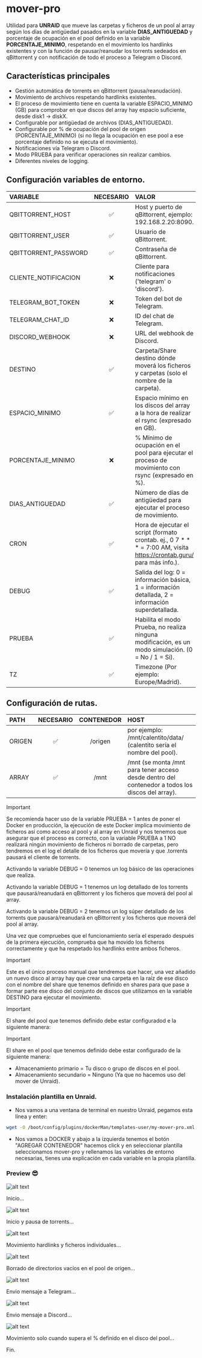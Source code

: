# mover-pro

Utilidad para **UNRAID** que mueve las carpetas y ficheros de un pool al array según los días de antigüedad pasados en la variable **DIAS_ANTIGUEDAD** y porcentaje de ocupación en el pool definido en la variable **PORCENTAJE_MINIMO**, respetando en el movimiento los hardlinks existentes y con la función de pausar/reanudar los torrents sedeados en qBittorrent y con notificación de todo el proceso a Telegram o Discord.


## Características principales

- Gestión automática de torrents en qBittorrent (pausa/reanudación).
- Movimiento de archivos respetando hardlinks existentes.
- El proceso de movimiento tiene en cuenta la variable ESPACIO_MINIMO (GB) para comprobar en que discos del array hay espacio suficiente, desde disk1 -> diskX.
- Configurable por antigüedad de archivos (DIAS_ANTIGUEDAD).
- Configurable por % de ocupación del pool de origen (PORCENTAJE_MINIMO) (si no llega la ocupación en ese pool a ese porcentaje definido no se ejecuta el movimiento).
- Notificaciones vía Telegram o Discord.
- Modo PRUEBA para verificar operaciones sin realizar cambios.
- Diferentes niveles de logging.


## Configuración variables de entorno.

| VARIABLE             | NECESARIO  | VALOR                                                                                                                                 |
| :------------------- | :-------:  | :------------------------------------------------------------------------------------------------------------------------------------ |
| QBITTORRENT_HOST     |     ✅     | Host y puerto de qBittorrent, ejemplo: 192.168.2.20:8090.                                                                             |
| QBITTORRENT_USER     |     ✅     | Usuario de qBittorrent.                                                                                                               |
| QBITTORRENT_PASSWORD |     ✅     | Contraseña de qBittorrent.                                                                                                            |
| CLIENTE_NOTIFICACION |     ❌     | Cliente para notificaciones ('telegram' o 'discord').                                                                                 |
| TELEGRAM_BOT_TOKEN   |     ❌     | Token del bot de Telegram.                                                                                                            |
| TELEGRAM_CHAT_ID     |     ❌     | ID del chat de Telegram.                                                                                                              |
| DISCORD_WEBHOOK      |     ❌     | URL del webhook de Discord.                                                                                                           |
| DESTINO              |     ✅     | Carpeta/Share destino dónde moverá los ficheros y carpetas (solo el nombre de la carpeta).                                            |
| ESPACIO_MINIMO       |     ✅     | Espacio mínimo en los discos del array a la hora de realizar el rsync (expresado en GB).                                              |
| PORCENTAJE_MINIMO    |     ❌     | % Mínimo de ocupación en el pool para ejecutar el proceso de movimiento con rsync (expresado en %).                                   |
| DIAS_ANTIGUEDAD      |     ✅     | Número de días de antigüedad para ejecutar el proceso de movimiento.                                                                  |
| CRON                 |     ✅     | Hora de ejecutar el script (formato crontab. ej., 0 7 * * * = 7:00 AM, visita https://crontab.guru/ para más info.).                  |
| DEBUG                |     ✅     | Salida del log: 0 = información básica, 1 = información detallada, 2 = información superdetallada.                                    |
| PRUEBA               |     ✅     | Habilita el modo Prueba, no realiza ninguna modificación, es un modo simulación. (0 = No / 1 = Si).                                   |
| TZ                   |     ✅     | Timezone (Por ejemplo: Europe/Madrid).                                                                                                |

## Configuración de rutas.

| PATH                 | NECESARIO  | CONTENEDOR | HOST                                                                                                                     |
| :------------------- | :-------:  | :-------:  | :----------------------------------------------------------------------------------------------------------------------- |
| ORIGEN               |     ✅     | /origen    | por ejemplo: /mnt/calentito/data/ (calentito sería el nombre del pool).                                                  |
| ARRAY                |     ✅     | /mnt       | /mnt (se monta /mnt para tener acceso desde dentro del contenedor a todos los discos del array).                         |


> [!IMPORTANT]
> Se recomienda hacer uso de la variable PRUEBA = 1 antes de poner el Docker en producción, la ejecución de este Docker implica movimiento de ficheros así como acceso al pool y al array en Unraid y nos tenemos que asegurar que el proceso es correcto, con la variable PRUEBA a 1 NO realizará ningún movimiento de ficheros ni borrado de carpetas, pero tendremos en el log el detalle de los ficheros que movería y que .torrents pausará el cliente de torrents. 
> 
> Activando la variable DEBUG = 0 tenemos un log básico de las operaciones que realiza.
> 
> Activando la variable DEBUG = 1 tenemos un log detallado de los torrents que pausará/reanudará en qBittorrent y los ficheros que moverá del pool al array.
>
> Activando la variable DEBUG = 2 tenemos un log súper detallado de los torrents que pausará/reanudará en qBittorrent y los ficheros que moverá del pool al array.
>
> Una vez que compruebes que el funcionamiento sería el esperado después de la primera ejecución, comprueba que ha movido los ficheros correctamente y que ha respetado los hardlinks entre ambos ficheros.

> [!IMPORTANT]
> Este es el único proceso manual que tendremos que hacer, una vez añadido un nuevo disco al array hay que crear una carpeta en la raíz de ese disco con el nombre del share que tenemos definido en shares para que pase a formar parte ese disco del conjunto de discos que utilizamos en la variable DESTINO para ejecutar el movimiento. 

> [!IMPORTANT]
> El share del pool que tenemos definido debe estar configuradod e la siguiente manera: 

> [!IMPORTANT]
> El share en el pool que tenemos definido debe estar configurado de la siguiente manera:
> 
> * Almacenamiento primario = Tu disco o grupo de discos en el pool.
> * Almacenamiento secundario = Ninguno (Ya que no hacemos uso del mover de Unraid).

### Instalación plantilla en Unraid.

- Nos vamos a una ventana de terminal en nuestro Unraid, pegamos esta línea y enter:
```sh
wget -O /boot/config/plugins/dockerMan/templates-user/my-mover-pro.xml https://raw.githubusercontent.com/unraiders/mover-pro/refs/heads/main/my-mover-pro.xml
```
- Nos vamos a DOCKER y abajo a la izquierda tenemos el botón "AGREGAR CONTENEDOR" hacemos click y en seleccionar plantilla seleccionamos mover-pro y rellenamos las variables de entorno necesarias, tienes una explicación en cada variable en la propia plantilla.

### Preview 😎

![alt text](https://github.com/unraiders/mover-pro/blob/main/imagenes/inicio.png)

Inicio...

![alt text](https://github.com/unraiders/mover-pro/blob/main/imagenes/pausa_torrents.png)

Inicio y pausa de torrents...

![alt text](https://github.com/unraiders/mover-pro/blob/main/imagenes/movimiento_hardlinks.png)

Movimiento hardlinks y ficheros individuales...

![alt text](https://github.com/unraiders/mover-pro/blob/main/imagenes/borrado_directorios.png)

Borrado de directorios vacíos en el pool de origen...

![alt text](https://github.com/unraiders/mover-pro/blob/main/imagenes/telegram.png)

Envio mensaje a Telegram...

![alt text](https://github.com/unraiders/mover-pro/blob/main/imagenes/discord.png)

Envio mensaje a Discord...

![alt text](https://github.com/unraiders/mover-pro/blob/main/imagenes/movimiento_porcentaje_minimo.png)

Movimiento solo cuando supera el % definido en el disco del pool...

Fin.


